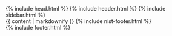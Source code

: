 <!DOCTYPE html>
<html lang="en-us">
    {% include head.html %}
    <body class="theme-base-0d">
        {% include header.html %}
        {% include sidebar.html %}
        <div class="content container" id="page">
            {{ content | markdownify }}
            {% include nist-footer.html %}
        </div>
        {% include footer.html %}
  </body>
</html>
